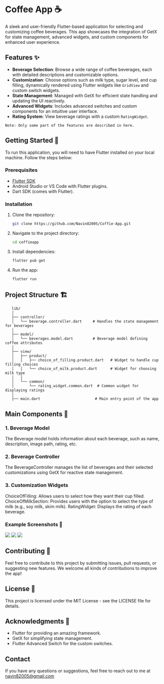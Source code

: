 # Coffee App ☕️

A sleek and user-friendly Flutter-based application for selecting and customizing coffee beverages. This app showcases the integration of GetX for state management, advanced widgets, and custom components for enhanced user experience.

## Features ✨

- **Beverage Selection**: Browse a wide range of coffee beverages, each with detailed descriptions and customizable options.
- **Customization**: Choose options such as milk type, sugar level, and cup filling, dynamically rendered using Flutter widgets like `GridView` and custom switch widgets.
- **State Management**: Managed with GetX for efficient state handling and updating the UI reactively.
- **Advanced Widgets**: Includes advanced switches and custom components for an intuitive user interface.
- **Rating System**: View beverage ratings with a custom `RatingWidget`.

`Note: Only some part of the features are described in here.`

## Getting Started 🚀

To run this application, you will need to have Flutter installed on your local machine. Follow the steps below:

### Prerequisites

- [Flutter SDK](https://flutter.dev/docs/get-started/install)
- Android Studio or VS Code with Flutter plugins.
- Dart SDK (comes with Flutter).

### Installation

1. Clone the repository:

   ```bash
   git clone https://github.com/Navin82005/Coffie-App.git

2. Navigate to the project directory:

   ```bash
   cd coffieapp

3. Install dependencies:

   ```bash
   flutter pub get

4. Run the app:

   ```bash
   flutter run

## Project Structure 🏗️

   ```bach
      lib/
      │
      ├── controller/
      │   └── beverage.controller.dart     # Handles the state management for beverages
      │
      ├── model/
      │   └── beverages.model.dart         # Beverage model defining coffee attributes
      │
      ├── view/
      │   ├── product/
      │   │   ├── choice_of_filling.product.dart   # Widget to handle cup filling choices
      │   │   └── choice_of_milk.product.dart      # Widget for choosing milk type
      │   │
      │   └── common/
      │       └── rating_widget.common.dart  # Common widget for displaying ratings
      │
      ├── main.dart                         # Main entry point of the app
   ```

## Main Components 📱
### 1. Beverage Model
   The Beverage model holds information about each beverage, such as name, description, image path, rating, etc.

### 2. Beverage Controller
   The BeverageController manages the list of beverages and their selected customizations using GetX for reactive state management.

### 3. Customization Widgets
   ChoiceOfFilling: Allows users to select how they want their cup filled.
   ChoiceOfMilkSection: Provides users with the option to select the type of milk (e.g., soy milk, skim milk).
   RatingWidget: Displays the rating of each beverage.

### Example Screenshots 📸

<div>
   <img src="https://github.com/Navin82005/Coffie-App/blob/main/output/login.png" />
   <img src="https://github.com/Navin82005/Coffie-App/blob/main/output/home.png" />
   <img src="https://github.com/Navin82005/Coffie-App/blob/main/output/product.png" />
</div>

## Contributing 🤝
Feel free to contribute to this project by submitting issues, pull requests, or suggesting new features. We welcome all kinds of contributions to improve the app!

## License 📝
This project is licensed under the MIT License - see the LICENSE file for details.

## Acknowledgments 🙌
 - Flutter for providing an amazing framework.
 - GetX for simplifying state management.
 - Flutter Advanced Switch for the custom switches.

## Contact
If you have any questions or suggestions, feel free to reach out to me at navin82005@gmail.com
